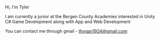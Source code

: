 Hi, I'm Tyler

I am currently a junior at the Bergen County Academies interested in Unity C# Game Development along with App and Web Development

You can contact me through gmail - thogan1924@gmail.com
